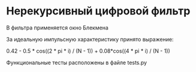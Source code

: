 # Нерекурсивный цифровой фильтр

В фильтра применяется окно Блекмена

За идеальную импульсную характеристику принято выражение: 

0.42 - 0.5 * cos((2 * pi * i) / (N - 1)) + 0.08*cos((4 * pi * i) / (N - 1))

Функциональные тесты расположены в файле tests.py
